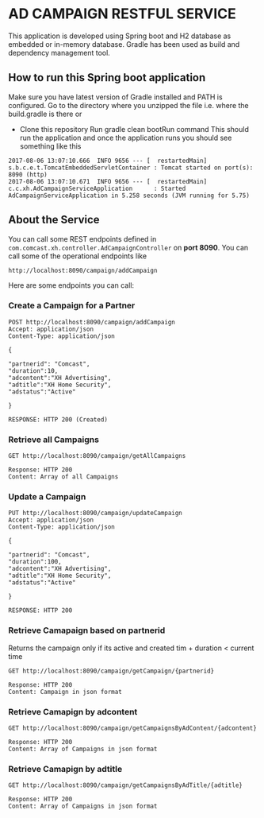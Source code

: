 # AD CAMPAIGN RESTFUL SERVICE

This application is developed using Spring boot and H2 database as embedded or in-memory database. Gradle has been used as build and dependency management tool.

## How to run this Spring boot application

Make sure you have latest version of Gradle installed and PATH is configured.
Go to the directory where you unzipped the file i.e. where the build.gradle is there
or
* Clone this repository
Run gradle clean bootRun command
This should run the application and once the application runs you should see something like this
```
2017-08-06 13:07:10.666  INFO 9656 --- [  restartedMain] s.b.c.e.t.TomcatEmbeddedServletContainer : Tomcat started on port(s): 8090 (http)
2017-08-06 13:07:10.671  INFO 9656 --- [  restartedMain] c.c.xh.AdCampaignServiceApplication      : Started AdCampaignServiceApplication in 5.258 seconds (JVM running for 5.75)
```

## About the Service

You can call some REST endpoints defined in ```com.comcast.xh.controller.AdCampaignController``` on **port 8090**.
You can call some of the operational endpoints like
```
http://localhost:8090/campaign/addCampaign
```

Here are some endpoints you can call:

### Create a Campaign for a Partner

```
POST http://localhost:8090/campaign/addCampaign
Accept: application/json
Content-Type: application/json

{

"partnerid": "Comcast",
"duration":10,
"adcontent":"XH Advertising",
"adtitle":"XH Home Security",
"adstatus":"Active"

}

RESPONSE: HTTP 200 (Created)
```
### Retrieve all Campaigns

```
GET http://localhost:8090/campaign/getAllCampaigns

Response: HTTP 200
Content: Array of all Campaigns
```

### Update a Campaign

```
PUT http://localhost:8090/campaign/updateCampaign
Accept: application/json
Content-Type: application/json

{

"partnerid": "Comcast",
"duration":100,
"adcontent":"XH Advertising",
"adtitle":"XH Home Security",
"adstatus":"Active"

}

RESPONSE: HTTP 200
```

### Retrieve Camapaign based on partnerid

Returns the campaign only if its active and created tim + duration < current time
```
GET http://localhost:8090/campaign/getCampaign/{partnerid}

Response: HTTP 200
Content: Campaign in json format
```
### Retrieve Camapign by adcontent

```
GET http://localhost:8090/campaign/getCampaignsByAdContent/{adcontent}

Response: HTTP 200
Content: Array of Campaigns in json format
```

### Retrieve Camapign by adtitle

```
GET http://localhost:8090/campaign/getCampaignsByAdTitle/{adtitle}

Response: HTTP 200
Content: Array of Campaigns in json format
```